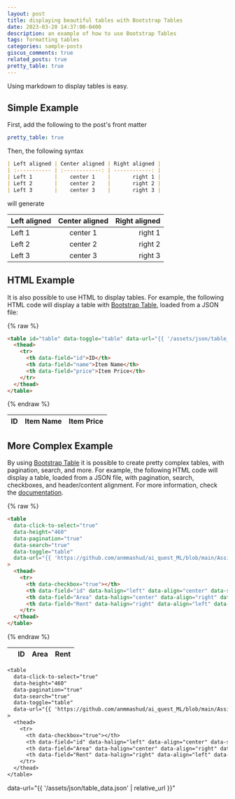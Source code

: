 ```yaml
---
layout: post
title: displaying beautiful tables with Bootstrap Tables
date: 2023-03-20 14:37:00-0400
description: an example of how to use Bootstrap Tables
tags: formatting tables
categories: sample-posts
giscus_comments: true
related_posts: true
pretty_table: true
---
```


Using markdown to display tables is easy.

## Simple Example

First, add the following to the post's front matter

```yml
pretty_table: true
```

Then, the following syntax

```markdown
| Left aligned | Center aligned | Right aligned |
| :----------- | :------------: | ------------: |
| Left 1       |    center 1    |       right 1 |
| Left 2       |    center 2    |       right 2 |
| Left 3       |    center 3    |       right 3 |
```

will generate

| Left aligned | Center aligned | Right aligned |
| :----------- | :------------: | ------------: |
| Left 1       |    center 1    |       right 1 |
| Left 2       |    center 2    |       right 2 |
| Left 3       |    center 3    |       right 3 |

<p></p>

## HTML Example

It is also possible to use HTML to display tables. For example, the following HTML code will display a table with [Bootstrap Table](https://bootstrap-table.com/), loaded from a JSON file:

{% raw  %}

```html
<table id="table" data-toggle="table" data-url="{{ '/assets/json/table_data.json' | relative_url }}">
  <thead>
    <tr>
      <th data-field="id">ID</th>
      <th data-field="name">Item Name</th>
      <th data-field="price">Item Price</th>
    </tr>
  </thead>
</table>
```

{% endraw  %}

<table
  data-toggle="table"
  data-url="{{ '/assets/json/table_data.json' | relative_url }}">
  <thead>
    <tr>
      <th data-field="id">ID</th>
      <th data-field="name">Item Name</th>
      <th data-field="price">Item Price</th>
    </tr>
  </thead>
</table>

<p></p>

## More Complex Example

By using [Bootstrap Table](https://bootstrap-table.com/) it is possible to create pretty complex tables, with pagination, search, and more. For example, the following HTML code will display a table, loaded from a JSON file, with pagination, search, checkboxes, and header/content alignment. For more information, check the [documentation](https://examples.bootstrap-table.com/index.html).

{% raw  %}

```html
<table
  data-click-to-select="true"
  data-height="460"
  data-pagination="true"
  data-search="true"
  data-toggle="table"
  data-url="{{ 'https://github.com/anmmashud/ai_quest_ML/blob/main/Assignments/3/Dhaka_Rent.csv' | relative_url }}"
>
  <thead>
    <tr>
      <th data-checkbox="true"></th>
      <th data-field="id" data-halign="left" data-align="center" data-sortable="true">ID</th>
      <th data-field="Area" data-halign="center" data-align="right" data-sortable="true">Item Name</th>
      <th data-field="Rent" data-halign="right" data-align="left" data-sortable="true">Item Price</th>
    </tr>
  </thead>
</table>
```

{% endraw  %}

<table
  data-click-to-select="true"
  data-height="460"
  data-pagination="true"
  data-search="true"
  data-toggle="table"
  data-url="{{ '/assets/projects_files/Dhaka_Rent.csv' | relative_url }}">
  <thead>
    <tr>
      <th data-checkbox="true"></th>
      <th data-field="id" data-halign="left" data-align="center" data-sortable="true">ID</th>
      <th data-field="area" data-halign="center" data-align="right" data-sortable="true">Area</th>
      <th data-field="rent" data-halign="right" data-align="left" data-sortable="true">Rent</th>
    </tr>
  </thead>
</table>


```txt
<table
  data-click-to-select="true"
  data-height="460"
  data-pagination="true"
  data-search="true"
  data-toggle="table"
  data-url="{{ 'https://github.com/anmmashud/ai_quest_ML/blob/main/Assignments/3/Dhaka_Rent.csv' | relative_url }}"
>
  <thead>
    <tr>
      <th data-checkbox="true"></th>
      <th data-field="id" data-halign="left" data-align="center" data-sortable="true">ID</th>
      <th data-field="Area" data-halign="center" data-align="right" data-sortable="true">Item Name</th>
      <th data-field="Rent" data-halign="right" data-align="left" data-sortable="true">Item Price</th>
    </tr>
  </thead>
</table>
```

data-url="{{ '/assets/json/table_data.json' | relative_url }}"